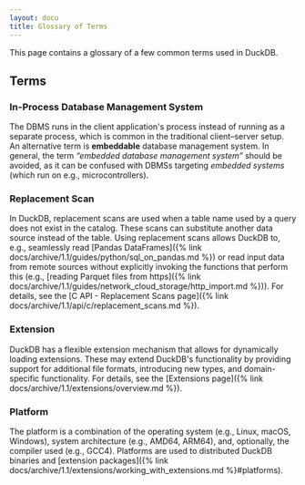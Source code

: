 ```yaml
---
layout: docu
title: Glossary of Terms
---
```


This page contains a glossary of a few common terms used in DuckDB.

## Terms

### In-Process Database Management System

The DBMS runs in the client application's process instead of running as a separate process, which is common in the traditional client–server setup. An alternative term is **embeddable** database management system. In general, the term _“embedded database management system”_ should be avoided, as it can be confused with DBMSs targeting _embedded systems_ (which run on e.g., microcontrollers).

### Replacement Scan

In DuckDB, replacement scans are used when a table name used by a query does not exist in the catalog. These scans can substitute another data source instead of the table. Using replacement scans allows DuckDB to, e.g., seamlessly read [Pandas DataFrames]({% link docs/archive/1.1/guides/python/sql_on_pandas.md %}) or read input data from remote sources without explicitly invoking the functions that perform this (e.g., [reading Parquet files from https]({% link docs/archive/1.1/guides/network_cloud_storage/http_import.md %})). For details, see the [C API - Replacement Scans page]({% link docs/archive/1.1/api/c/replacement_scans.md %}).

### Extension

DuckDB has a flexible extension mechanism that allows for dynamically loading extensions. These may extend DuckDB's functionality by providing support for additional file formats, introducing new types, and domain-specific functionality. For details, see the [Extensions page]({% link docs/archive/1.1/extensions/overview.md %}).

### Platform

The platform is a combination of the operating system (e.g., Linux, macOS, Windows), system architecture (e.g., AMD64, ARM64), and, optionally, the compiler used (e.g., GCC4). Platforms are used to distributed DuckDB binaries and [extension packages]({% link docs/archive/1.1/extensions/working_with_extensions.md %}#platforms).